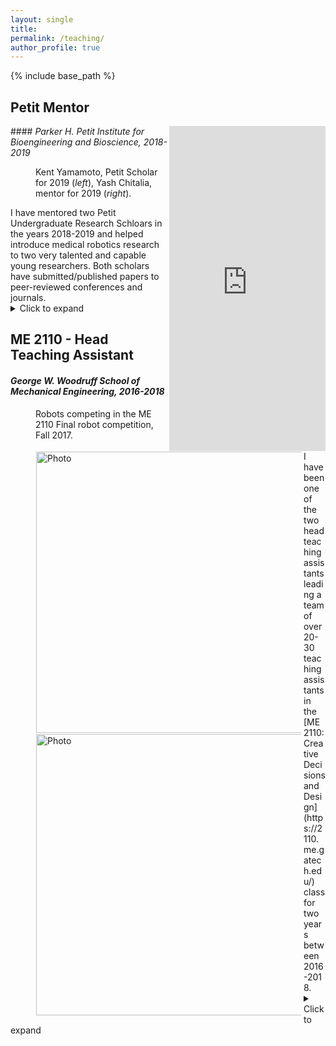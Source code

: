 ```yaml
---
layout: single
title:
permalink: /teaching/
author_profile: true
---
```

{% include base_path %}
## Petit Mentor
<iframe align = "right" src="https://www.linkedin.com/embed/feed/update/urn:li:share:6614667534266351616" height="520" width="250" frameborder="0" allowfullscreen="" title="Embedded post"></iframe>
#### <i>Parker H. Petit Institute for Bioengineering and Bioscience, 2018-2019</i>
<figure><img align="left" src="https://yashchitalia.github.io/images/Yamamoto_Chitalia_resized.jpg" alt="Photo" style="width: 450px; border-radius: 1px; padding: 1px 1px 1px 1px"/>
<figcaption>Kent Yamamoto, Petit Scholar for 2019 (<i>left</i>), Yash Chitalia, mentor for 2019 (<i>right</i>).</figcaption>
</figure>
I have mentored two Petit Undergraduate Research Schloars in the years 2018-2019 and helped introduce medical robotics research to two very talented and capable young researchers. Both scholars have submitted/published papers to peer-reviewed conferences and journals.
<details>
  <summary> Click to expand </summary>
  
In 2018, I helped my first scholar in the design and development of a simulated environment for the testing of the neuroendoscope tool in ROS and Unity. <b>Her fellowship resulted in a conference paper submitted 
to IROS 2019, held in November 2019 in Macau China.</b><br />
In 2019, this work was continued by the second Petit scholar (Mr. Kent Yamamoto, in the image above). Kent was responsible for designing a realistic phantom brain model from hydrogel and creating a simulated environment
for the testing of the robotic tool. He has also successfully created an electrocautery tool for the robot. Kent's prototype brain model is successfully able to replicate the elasticity of brain matter (E = 1.8 &plusmn; 0.5 kPa).
We successfully finished Kent's Petit mentorship with <b>a submission to Transactions on Robotics journal.</b>
</details>

## ME 2110 - Head Teaching Assistant 
#### <i>George W. Woodruff School of Mechanical Engineering, 2016-2018</i>
<figure><img align="left" src="https://yashchitalia.github.io/images/me2110_3.jpg" alt="Photo" style="width: 450px; border-radius: 1px; padding: 1px 1px 1px 1px"/>
<figcaption>Robots competing in the ME 2110 Final robot competition, Fall 2017.</figcaption>
</figure>
I have been one of the two head teaching assistants leading a team of over 20-30 teaching assistants in the [ME 2110: Creative Decisions and Design](https://2110.me.gatech.edu/) class for two years between 2016-2018.
<details>
  <summary> Click to expand </summary>
 
In this class, I was responsible for teaching sophomore year ME students mechatronics, [machining](https://youtu.be/X69bVXh17b8), and the construction of a basic robot to participate in a [competition](https://youtu.be/8o-bAJySsp4) 
held at the end of every semester. Each semester this class has approximately 200-300 students divided into about 60-70 teams. At the end of each term the teams compete with each other for a grand prize.
My teams have won first prize in the competition and top points for ingenuity of their robot's designs.
<figure><img align="center" src="https://yashchitalia.github.io/images/me2110_1.jpg" alt="Photo" style="width: 600px; border-radius: 1px; padding: 1px 1px 1px 1px"/>
<figcaption>Crowds gather every semester to watch ME 2110 competitions.</figcaption>
</figure>
</details>
